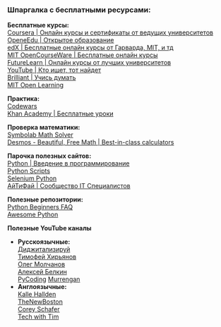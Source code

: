 ### Шпаргалка с бесплатными ресурсами:

**Бесплатные курсы:**  
[Coursera | Онлайн курсы и сертификаты от ведущих университетов](http://coursera.org/)  
[OpeneEdu | Открытое образование](https://openedu.ru/course/#query=Python)  
[edX | Бесплатные онлайн курсы от Гарварда, MIT, и тд](https://edx.org/)  
[MIT OpenCourseWare | Бесплатные онлайн курсы](https://ocw.mit.edu/)  
[FutureLearn | Онлайн курсы от лучших университетов](https://futurelearn.com/)  
[YouTube | Кто ищет, тот найдет](https://youtube.com/)  
[Brilliant | Учись думать](https://brilliant.org/)  
[MIT Open Learning](https://openlearning.mit.edu/)  

**Практика:**  
[Codewars](https://codewars.com)  
[Khan Academy | Бесплатные уроки](https://khanacademy.com)  

**Проверка математики:**  
[Symbolab Math Solver](https://symbolab.com/)  
[Desmos - Beautiful, Free Math | Best-in-class calculators](https://desmos.com)  

**Парочка полезных сайтов:**  
[Python | Введение в программирование](https://younglinux.info/python.php)  
[Python Scripts](https://python-scripts.com/)  
[Selenium Python](https://selenium-python.com/)  
[АйТиФай | Сообщество IT Специалистов](https://itfy.org)  

**Полезные репозитории:**  
[Python Beginners FAQ](https://github.com/ru-python-beginners/faq)  
[Awesome Python](https://github.com/vinta/awesome-python)  


**Полезные YouTube каналы**  
- **Русскоязычные:**  
[Диджитализируй](https://www.youtube.com/channel/UC9MK8SybZcrHR3CUV4NMy2g)  
[Тимофей Хирьянов](https://www.youtube.com/channel/UCQfwKTJdCmiA6cXAY0PNRJw)  
[Олег Молчанов](https://www.youtube.com/channel/UCD5_waDcGBhof9xuA1qovTQ)  
[Алексей Белкин](https://www.youtube.com/channel/UC32JKvc8nQ5G1OPuM7keDDw)  
[PyCoding](https://www.youtube.com/channel/UCMOjK9NwSgDnt2ujXnjiVIw) 
[Murrengan](https://www.youtube.com/channel/UC8D-Zw9iR6pRyGOXHVqzlQw)   
- **Англоязычные:**  
[Kalle Hallden](https://www.youtube.com/channel/UCWr0mx597DnSGLFk1WfvSkQ)  
[TheNewBoston](https://www.youtube.com/channel/UCJbPGzawDH1njbqV-D5HqKw)  
[Corey Schafer](https://www.youtube.com/channel/UCCezIgC97PvUuR4_gbFUs5g)  
[Tech with Tim](https://www.youtube.com/channel/UC4JX40jDee_tINbkjycV4Sg)  
